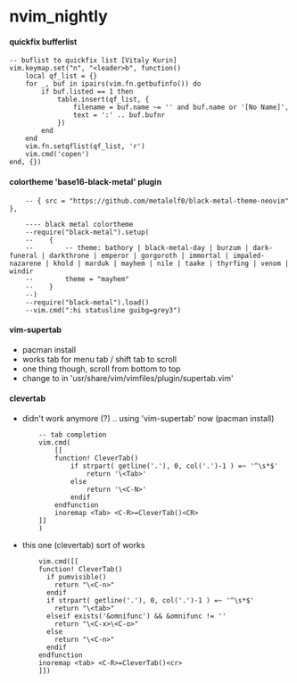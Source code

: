 # nvim_nightly


#### quickfix bufferlist

```vim
-- buflist to quickfix list [Vitaly Kurin]
vim.keymap.set("n", "<leader>b", function()
    local qf_list = {}
    for _, buf in ipairs(vim.fn.getbufinfo()) do
        if buf.listed == 1 then
            table.insert(qf_list, {
                filename = buf.name ~= '' and buf.name or '[No Name]',
                text = ':' .. buf.bufnr
            })
        end
    end
    vim.fn.setqflist(qf_list, 'r')
    vim.cmd('copen')
end, {})
```

#### colortheme 'base16-black-metal' plugin

```vim
    -- { src = "https://github.com/metalelf0/black-metal-theme-neovim" },

    ---- black metal colortheme
    --require("black-metal").setup(
    --    {
    --        -- theme: bathory | black-metal-day | burzum | dark-funeral | darkthrone | emperor | gorgoroth | immortal | impaled-nazarene | khold | marduk | mayhem | nile | taake | thyrfing | venom | windir
    --        theme = "mayhem"
    --    }
    --)
    --require("black-metal").load()
    --vim.cmd(":hi statusline guibg=grey3")
```

#### vim-supertab

- pacman install
- works tab for menu tab / shift tab to scroll
- one thing though, scroll from bottom to top
- change <C-n> to <C-P> in 'usr/share/vim/vimfiles/plugin/supertab.vim'

#### clevertab

- didn't work anymore (?) .. using 'vim-supertab' now (pacman install)
    ```vim
        -- tab completion
        vim.cmd(
            [[
            function! CleverTab()
                if strpart( getline('.'), 0, col('.')-1 ) =~ '^\s*$'
                    return '\<Tab>'
                else
                    return '\<C-N>'
                endif
            endfunction
            inoremap <Tab> <C-R>=CleverTab()<CR>
        ]]
        )
    ```
- this one (clevertab) sort of works
    ```vim
        vim.cmd([[
        function! CleverTab()
          if pumvisible()
            return "\<C-n>"
          endif
          if strpart( getline('.'), 0, col('.')-1 ) =~ '^\s*$'
            return "\<tab>"
          elseif exists('&omnifunc') && &omnifunc != ''
            return "\<C-x>\<C-o>"
          else
            return "\<C-n>"
          endif
        endfunction
        inoremap <tab> <C-R>=CleverTab()<cr>
        ]])
    ```

